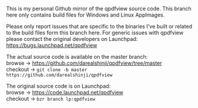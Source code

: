 This is my personal Github mirror of the qpdfview source code.
This branch here only contains build files for Windows and Linux AppImages.

Please only report issues that are specific to the binaries I've built or
related to the build files form this branch here.
For generic issues with qpdfview please contact the original developers on Launchpad:
https://bugs.launchpad.net/qpdfview

The actual source code is available on the master branch:<br>
browse -> https://github.com/darealshinji/qpdfview/tree/master <br>
checkout -> `git clone -b master https://github.com/darealshinji/qpdfview`

The original source code is on Launchpad:<br>
browse -> https://code.launchpad.net/qpdfview <br>
checkout -> `bzr branch lp:qpdfview`
